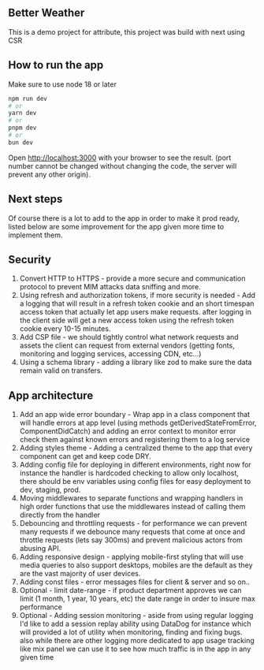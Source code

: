 ## Better Weather

This is a demo project for attribute, this project was build with next using CSR

## How to run the app
Make sure to use node 18 or later
```bash
npm run dev
# or
yarn dev
# or
pnpm dev
# or
bun dev
```

Open [http://localhost:3000](http://localhost:3000) with your browser to see the result.
(port number cannot be changed without changing the code, the server will prevent any other origin).

## Next steps
Of course there is a lot to add to the app in order to make it prod ready, listed below are some improvement for the app given more time to implement them.  

## Security
1. Convert HTTP to HTTPS - provide a more secure and communication protocol to prevent MIM attacks data sniffing and more.
2. Using refresh and authorization tokens, if more security is needed - Add a logging that will result in a refresh token cookie and an short timespan access token that actually let app users make requests. 
after logging in the client side will get a new access token using the refresh token cookie every 10-15 minutes.  
3. Add CSP file - we should tightly control what network requests and assets the client can request from external vendors (getting fonts, monitoring and logging services, accessing CDN, etc...)
4. Using a schema library - adding a library like zod to make sure the data remain valid on transfers.

## App architecture
1. Add an app wide error boundary - Wrap app in a class component that will handle errors at app level (using methods getDerivedStateFromError, ComponentDidCatch) and adding an error context to monitor error check them against known errors and registering them to a log service
2. Adding styles theme - Adding a centralized theme to the app that every component can get and keep code DRY.
3. Adding config file for deploying in different environments, right now for instance the handler is hardcoded checking to allow only localhost, there should be env variables using config files for easy deployment to dev, staging, prod.
4. Moving middlewares to separate functions and wrapping handlers in high order functions that use the middlewares instead of calling them directly from the handler
5. Debouncing and throttling requests - for performance we can prevent many requests if we debounce many requests that come at once and throttle requests (lets say 300ms) and prevent malicious actors from abusing API.
6. Adding responsive design - applying mobile-first styling that will use media queries to also support desktops, mobiles are the default as they are the vast majority of user devices.
7. Adding const files - error messages files for client & server and so on.. 
8. Optional - limit date-range - if product department approves we can limit (1 month, 1 year, 10 years, etc) the date range in order to insure max performance 
9. Optional - Adding session monitoring - aside from using regular logging I'd like to add a session replay ability using DataDog for instance which will provided a lot of utility when monitoring, finding and fixing bugs. also while there are other logging more dedicated to app usage tracking like mix panel we can use it to see how much traffic is in the app in any given time